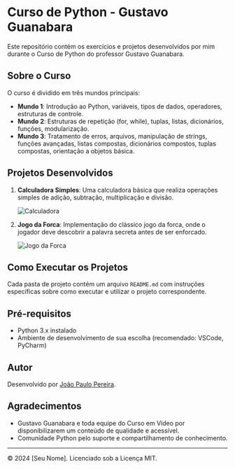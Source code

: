 # Curso de Python - Gustavo Guanabara

Este repositório contém os exercícios e projetos desenvolvidos por mim durante o Curso de Python do professor Gustavo Guanabara.

## Sobre o Curso

O curso é dividido em três mundos principais:

- **Mundo 1**: Introdução ao Python, variáveis, tipos de dados, operadores, estruturas de controle.
- **Mundo 2**: Estruturas de repetição (for, while), tuplas, listas, dicionários, funções, modularização.
- **Mundo 3**: Tratamento de erros, arquivos, manipulação de strings, funções avançadas, listas compostas, dicionários compostos, tuplas compostas, orientação a objetos básica.

## Projetos Desenvolvidos

1. **Calculadora Simples**: Uma calculadora básica que realiza operações simples de adição, subtração, multiplicação e divisão.
   
   ![Calculadora](./calculadora.png)

2. **Jogo da Forca**: Implementação do clássico jogo da forca, onde o jogador deve descobrir a palavra secreta antes de ser enforcado.

   ![Jogo da Forca](./forca.png)

## Como Executar os Projetos

Cada pasta de projeto contém um arquivo `README.md` com instruções específicas sobre como executar e utilizar o projeto correspondente.

## Pré-requisitos

- Python 3.x instalado
- Ambiente de desenvolvimento de sua escolha (recomendado: VSCode, PyCharm)

## Autor

Desenvolvido por [João Paulo Pereira](https://github.com/JoaoPauloPereirax).

## Agradecimentos

- Gustavo Guanabara e toda equipe do Curso em Vídeo por disponibilizarem um conteúdo de qualidade e acessível.
- Comunidade Python pelo suporte e compartilhamento de conhecimento.

---

© 2024 [Seu Nome]. Licenciado sob a Licença MIT.